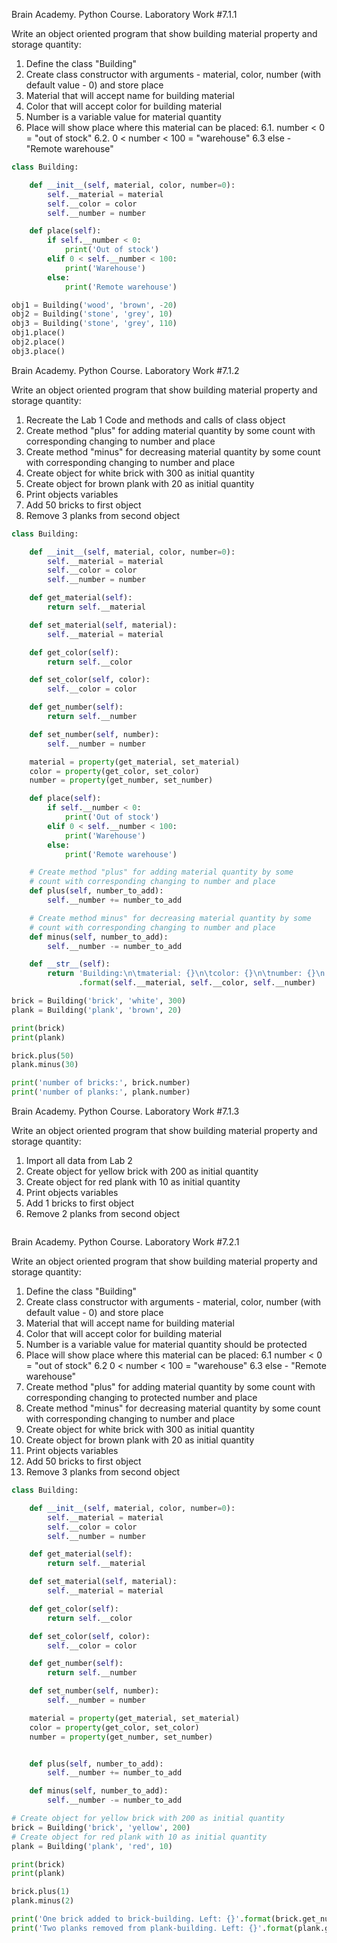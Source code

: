 Brain Academy. Python Course. Laboratory Work #7.1.1

Write an object oriented program that show building material property
and storage quantity:
 
 1. Define the class "Building"
 2. Create class constructor with arguments - material, 
 color, number (with default value - 0) and store place
 3. Material that will accept name for building material
 4. Color that will accept color for building material
 5. Number is a variable value for material quantity
 6. Place will show place where this material can be placed:
  6.1. number < 0 = "out of stock"
  6.2. 0 < number < 100 = "warehouse"
  6.3 else - "Remote warehouse"

```python 
class Building:

    def __init__(self, material, color, number=0):
        self.__material = material
        self.__color = color
        self.__number = number

    def place(self):
        if self.__number < 0:
            print('Out of stock')
        elif 0 < self.__number < 100:
            print('Warehouse')
        else:
            print('Remote warehouse')

obj1 = Building('wood', 'brown', -20) 
obj2 = Building('stone', 'grey', 10)
obj3 = Building('stone', 'grey', 110)
obj1.place()
obj2.place()
obj3.place()
```

Brain Academy. Python Course. Laboratory Work #7.1.2 

Write an object oriented program that show building material property
and storage quantity: 
 1. Recreate the Lab 1 Code and methods and calls of class object
 2. Create method "plus" for adding material quantity by some count with
 corresponding changing to number and place
 3. Create method "minus" for decreasing material quantity by some count with
 corresponding changing to number and place
 4. Create object for white brick with 300 as initial quantity
 5. Create object for brown plank with 20 as initial quantity
 6. Print objects variables
 7. Add 50 bricks to first object
 8. Remove 3 planks from second object


```python 
class Building:

    def __init__(self, material, color, number=0):
        self.__material = material
        self.__color = color
        self.__number = number

    def get_material(self):
        return self.__material

    def set_material(self, material):
        self.__material = material

    def get_color(self):
        return self.__color

    def set_color(self, color):
        self.__color = color

    def get_number(self):
        return self.__number

    def set_number(self, number):
        self.__number = number

    material = property(get_material, set_material)
    color = property(get_color, set_color)
    number = property(get_number, set_number)

    def place(self):
        if self.__number < 0:
            print('Out of stock')
        elif 0 < self.__number < 100:
            print('Warehouse')
        else:
            print('Remote warehouse')

    # Create method "plus" for adding material quantity by some
    # count with corresponding changing to number and place
    def plus(self, number_to_add):
        self.__number += number_to_add

    # Create method minus" for decreasing material quantity by some
    # count with corresponding changing to number and place
    def minus(self, number_to_add):
        self.__number -= number_to_add

    def __str__(self):
        return 'Building:\n\tmaterial: {}\n\tcolor: {}\n\tnumber: {}\n'\
               .format(self.__material, self.__color, self.__number)

brick = Building('brick', 'white', 300)
plank = Building('plank', 'brown', 20)

print(brick)
print(plank)

brick.plus(50)
plank.minus(30)

print('number of bricks:', brick.number)
print('number of planks:', plank.number)
```

Brain Academy. Python Course. Laboratory Work #7.1.3 

Write an object oriented program that
show building material property and storage quantity:

 1. Import all data from Lab 2
 2. Create object for yellow brick with 200 as initial quantity
 3. Create object for red plank with 10 as initial quantity
 4. Print objects variables
 5. Add 1 bricks to first object
 6. Remove 2 planks from second object


```python 

```
Brain Academy. Python Course. Laboratory Work #7.2.1
 
Write an object oriented program 
that show building material property and storage quantity:
 1. Define the class "Building"
 2. Create class constructor with arguments - material, color, number
    (with default value - 0) and store place
 3. Material that will accept name for building material
 4. Color that will accept color for building material
 5. Number is a variable value for material quantity should be protected
 6. Place will show place where this material can be placed:
  6.1 number < 0 = "out of stock"
  6.2 0 < number < 100 = "warehouse"
  6.3 else - "Remote warehouse"
 7. Create method "plus" for adding material quantity by some count with
    corresponding changing to protected number and place
 8. Create method "minus" for decreasing material quantity by some count with
    corresponding changing to number and place
 9. Create object for white brick with 300 as initial quantity
 10. Create object for brown plank with 20 as initial quantity
 11. Print objects variables
 12. Add 50 bricks to first object
 13. Remove 3 planks from second object
 

```python 
class Building:

    def __init__(self, material, color, number=0):
        self.__material = material
        self.__color = color
        self.__number = number

    def get_material(self):
        return self.__material

    def set_material(self, material):
        self.__material = material

    def get_color(self):
        return self.__color

    def set_color(self, color):
        self.__color = color

    def get_number(self):
        return self.__number

    def set_number(self, number):
        self.__number = number

    material = property(get_material, set_material)
    color = property(get_color, set_color)
    number = property(get_number, set_number)


    def plus(self, number_to_add):
        self.__number += number_to_add

    def minus(self, number_to_add):
        self.__number -= number_to_add

# Create object for yellow brick with 200 as initial quantity
brick = Building('brick', 'yellow', 200)
# Create object for red plank with 10 as initial quantity
plank = Building('plank', 'red', 10)

print(brick)
print(plank)

brick.plus(1)
plank.minus(2)

print('One brick added to brick-building. Left: {}'.format(brick.get_number()))
print('Two planks removed from plank-building. Left: {}'.format(plank.get_number()))
```

